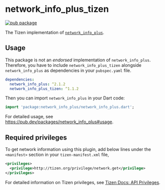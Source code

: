 # network_info_plus_tizen

[![pub package](https://img.shields.io/pub/v/network_info_plus_tizen.svg)](https://pub.dev/packages/network_info_plus_tizen)

The Tizen implementation of [`network_info_plus`](https://github.com/fluttercommunity/plus_plugins/tree/main/packages/network_info_plus).

## Usage

This package is not an _endorsed_ implementation of `network_info_plus`. Therefore, you have to include `network_info_plus_tizen` alongside `network_info_plus` as dependencies in your `pubspec.yaml` file.

```yaml
dependencies:
  network_info_plus: ^2.1.2
  network_info_plus_tizen: ^1.1.2
```

Then you can import `network_info_plus` in your Dart code:

```dart
import 'package:network_info_plus/network_info_plus.dart';
```

For detailed usage, see https://pub.dev/packages/network_info_plus#usage.

## Required privileges

To get network information using this plugin, add below lines under the `<manifest>` section in your `tizen-manifest.xml` file,

```xml
<privileges>
  <privilege>http://tizen.org/privilege/network.get</privilege>
</privileges>
```

For detailed information on Tizen privileges, see [Tizen Docs: API Privileges](https://docs.tizen.org/application/dotnet/get-started/api-privileges).
